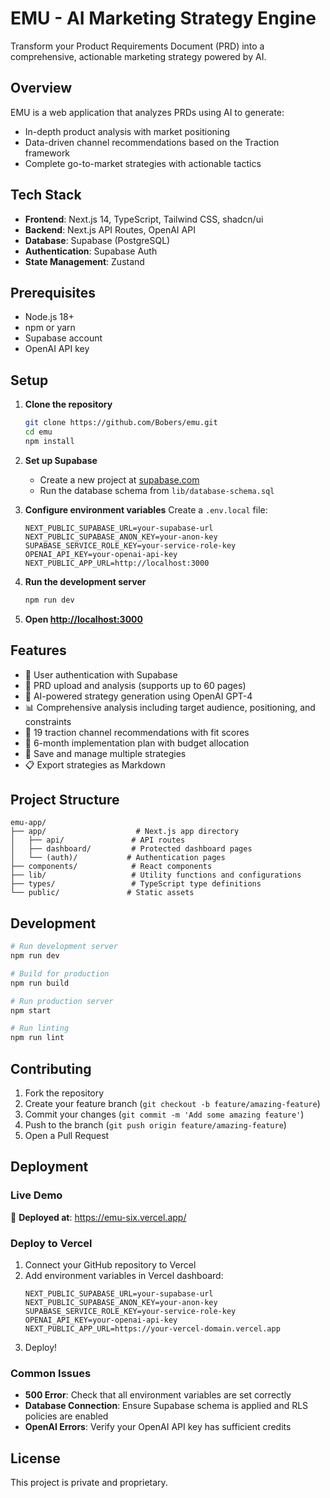 # EMU - AI Marketing Strategy Engine

Transform your Product Requirements Document (PRD) into a comprehensive, actionable marketing strategy powered by AI.

## Overview

EMU is a web application that analyzes PRDs using AI to generate:
- In-depth product analysis with market positioning
- Data-driven channel recommendations based on the Traction framework
- Complete go-to-market strategies with actionable tactics

## Tech Stack

- **Frontend**: Next.js 14, TypeScript, Tailwind CSS, shadcn/ui
- **Backend**: Next.js API Routes, OpenAI API
- **Database**: Supabase (PostgreSQL)
- **Authentication**: Supabase Auth
- **State Management**: Zustand

## Prerequisites

- Node.js 18+
- npm or yarn
- Supabase account
- OpenAI API key

## Setup

1. **Clone the repository**
   ```bash
   git clone https://github.com/Bobers/emu.git
   cd emu
   npm install
   ```

2. **Set up Supabase**
   - Create a new project at [supabase.com](https://supabase.com)
   - Run the database schema from `lib/database-schema.sql`

3. **Configure environment variables**
   Create a `.env.local` file:
   ```env
   NEXT_PUBLIC_SUPABASE_URL=your-supabase-url
   NEXT_PUBLIC_SUPABASE_ANON_KEY=your-anon-key
   SUPABASE_SERVICE_ROLE_KEY=your-service-role-key
   OPENAI_API_KEY=your-openai-api-key
   NEXT_PUBLIC_APP_URL=http://localhost:3000
   ```

4. **Run the development server**
   ```bash
   npm run dev
   ```

5. **Open [http://localhost:3000](http://localhost:3000)**

## Features

- 🔐 User authentication with Supabase
- 📄 PRD upload and analysis (supports up to 60 pages)
- 🤖 AI-powered strategy generation using OpenAI GPT-4
- 📊 Comprehensive analysis including target audience, positioning, and constraints
- 🎯 19 traction channel recommendations with fit scores
- 📅 6-month implementation plan with budget allocation
- 💾 Save and manage multiple strategies
- 📋 Export strategies as Markdown

## Project Structure

```
emu-app/
├── app/                    # Next.js app directory
│   ├── api/               # API routes
│   ├── dashboard/         # Protected dashboard pages
│   └── (auth)/           # Authentication pages
├── components/            # React components
├── lib/                   # Utility functions and configurations
├── types/                 # TypeScript type definitions
└── public/               # Static assets
```

## Development

```bash
# Run development server
npm run dev

# Build for production
npm run build

# Run production server
npm start

# Run linting
npm run lint
```

## Contributing

1. Fork the repository
2. Create your feature branch (`git checkout -b feature/amazing-feature`)
3. Commit your changes (`git commit -m 'Add some amazing feature'`)
4. Push to the branch (`git push origin feature/amazing-feature`)
5. Open a Pull Request

## Deployment

### Live Demo
🚀 **Deployed at**: https://emu-six.vercel.app/

### Deploy to Vercel
1. Connect your GitHub repository to Vercel
2. Add environment variables in Vercel dashboard:
   ```
   NEXT_PUBLIC_SUPABASE_URL=your-supabase-url
   NEXT_PUBLIC_SUPABASE_ANON_KEY=your-anon-key
   SUPABASE_SERVICE_ROLE_KEY=your-service-role-key
   OPENAI_API_KEY=your-openai-api-key
   NEXT_PUBLIC_APP_URL=https://your-vercel-domain.vercel.app
   ```
3. Deploy!

### Common Issues
- **500 Error**: Check that all environment variables are set correctly
- **Database Connection**: Ensure Supabase schema is applied and RLS policies are enabled
- **OpenAI Errors**: Verify your OpenAI API key has sufficient credits

## License

This project is private and proprietary.
